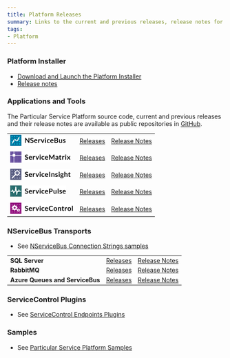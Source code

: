 ```yaml
---
title: Platform Releases
summary: Links to the current and previous releases, release notes for the Particular Service Platform applications
tags:
- Platform
---
```


### Platform Installer 
- [Download and Launch the Platform Installer](https://s3.amazonaws.com/particular.downloads/PlatformInstaller/PlatformInstaller.application)
- [Release notes](Installer)

### Applications and Tools

The Particular Service Platform source code, current and previous releases and their release notes are available as public repositories in [GitHub](https://github.com/particular). 

 

| | | | 
|:--- |:--- |:--- |
| ![](images/NServiceBusLogo.png) | [Releases](https://github.com/Particular/NServiceBus/tags) | [Release Notes](https://github.com/Particular/NServiceBus/releases)|
||||
| ![](images/ServiceMatrixLogo.png) | [Releases](https://github.com/Particular/ServiceMatrix/tags)|[Release Notes](https://github.com/Particular/ServiceMatrix/releases)|
||||
| ![](images/ServiceInsightLogo.png) | [Releases](https://github.com/Particular/ServiceInsight/tags)|[Release Notes](https://github.com/Particular/ServiceInsight/releases)|
||||
| ![](images/ServicePulseLogo.png) | [Releases](https://github.com/Particular/ServicePulse/tags)|[Release Notes](https://github.com/Particular/ServicePulse/releases)|
||||
| ![](images/ServiceControlLogo.png) | [Releases](https://github.com/Particular/ServiceControl/tags)|[Release Notes](https://github.com/Particular/ServiceControl/releases)|


### NServiceBus Transports

* See [NServiceBus Connection Strings samples](/NServiceBus/connection-strings-samples.md)

| | | | 
|:--- |:--- |:--- |
|**SQL Server**|[Releases](https://github.com/Particular/NServiceBus.SqlServer/tags)| [Release Notes](https://github.com/Particular/NServiceBus.SqlServer/releases)
|**RabbitMQ**|[Releases](https://github.com/Particular/NServiceBus.RabbitMQ/tags)| [Release Notes](https://github.com/Particular/NServiceBus.RabbitMQ/releases)
|**Azure Queues and ServiceBus**|[Releases](https://github.com/Particular/NServiceBus.Azure/tags)| [Release Notes](https://github.com/Particular/NServiceBus.Azure/releases)

### ServiceControl Plugins

* See [ServiceControl Endpoints Plugins](/ServiceControl/Plugins.md)

### Samples

* See [Particular Service Platform Samples](samples.md)


